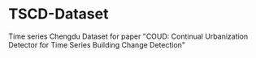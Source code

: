 # TSCD-Dataset
Time series Chengdu Dataset for paper "COUD: Continual Urbanization Detector for Time Series Building Change Detection"
